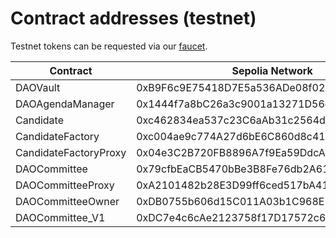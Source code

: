 # Contract addresses (testnet)

Testnet tokens can be requested via our [faucet](https://docs.tokamak.network/home/service-guide/faucet-testnet).

<table><thead><tr><th width="245">Contract</th><th>Sepolia Network</th></tr></thead><tbody><tr><td>DAOVault</td><td>0xB9F6c9E75418D7E5a536ADe08f0218196BB3eBa4</td></tr><tr><td>DAOAgendaManager</td><td>0x1444f7a8bC26a3c9001a13271D56d6fF36B44f08</td></tr><tr><td>Candidate</td><td>0xc462834ea537c23C6aAb31c2564dfE16e7CD37BD</td></tr><tr><td>CandidateFactory</td><td>0xc004ae9c774A27d6bE6C860d8c414AC697D4dc28</td></tr><tr><td>CandidateFactoryProxy</td><td>0x04e3C2B720FB8896A7f9Ea59DdcA85fD45189C7f</td></tr><tr><td>DAOCommittee</td><td>0x79cfbEaCB5470bBe3B8Fe76db2A61Fc59e588C38</td></tr><tr><td>DAOCommitteeProxy</td><td>0xA2101482b28E3D99ff6ced517bA41EFf4971a386</td></tr><tr><td>DAOCommitteeOwner</td><td>0xDB0755b606d15C011A03b1C968E54F96bBdDd1D7</td></tr><tr><td>DAOCommittee_V1</td><td>0xDC7e4c6cAe2123758f17D17572c6f6e820D2b431</td></tr></tbody></table>
